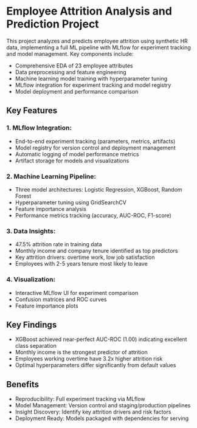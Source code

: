 # Employee Attrition Analysis and Prediction Project

This project analyzes and predicts employee attrition using synthetic HR data, implementing a full ML pipeline with MLflow for experiment tracking and model management. Key components include:

- Comprehensive EDA of 23 employee attributes
- Data preprocessing and feature engineering
- Machine learning model training with hyperparameter tuning
- MLflow integration for experiment tracking and model registry
- Model deployment and performance comparison

## Key Features

### 1. MLflow Integration:

- End-to-end experiment tracking (parameters, metrics, artifacts)
- Model registry for version control and deployment management
- Automatic logging of model performance metrics
- Artifact storage for models and visualizations

### 2. Machine Learning Pipeline:

- Three model architectures: Logistic Regression, XGBoost, Random Forest
- Hyperparameter tuning using GridSearchCV
- Feature importance analysis
- Performance metrics tracking (accuracy, AUC-ROC, F1-score)

### 3. Data Insights:

- 47.5% attrition rate in training data
- Monthly income and company tenure identified as top predictors
- Key attrition drivers: overtime work, low job satisfaction
- Employees with 2-5 years tenure most likely to leave

### 4. Visualization:

- Interactive MLflow UI for experiment comparison
- Confusion matrices and ROC curves
- Feature importance plots

## Key Findings

- XGBoost achieved near-perfect AUC-ROC (1.00) indicating excellent class separation
- Monthly income is the strongest predictor of attrition
- Employees working overtime have 3.2x higher attrition risk
- Optimal hyperparameters differ significantly from default values

## Benefits

- Reproducibility: Full experiment tracking via MLflow
- Model Management: Version control and staging/production pipelines
- Insight Discovery: Identify key attrition drivers and risk factors
- Deployment Ready: Models packaged with dependencies for serving
